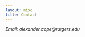 ```yaml
---
layout: misc
title: Contact
---
```


<!-- <a href="http://g.co/maps/ty32r"><img class="pull-right" src="/images/fhcrc-campus.png"/></a> -->

<address>
	Email: alexander.cope<span style="display:none">obfuscate</span>@rutgers.edu<br>
	
</address>
